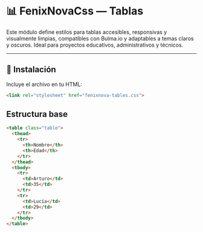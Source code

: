 # 📊 FenixNovaCss — Tablas

Este módulo define estilos para tablas accesibles, responsivas y visualmente limpias, compatibles con Bulma.io y adaptables a temas claros y oscuros. Ideal para proyectos educativos, administrativos y técnicos.

---

## 🚀 Instalación

Incluye el archivo en tu HTML:

```html
<link rel="stylesheet" href="fenixnova-tables.css">
```

## Estructura base

```html
<table class="table">
  <thead>
    <tr>
      <th>Nombre</th>
      <th>Edad</th>
    </tr>
  </thead>
  <tbody>
    <tr>
      <td>Arturo</td>
      <td>35</td>
    </tr>
    <tr>
      <td>Lucía</td>
      <td>29</td>
    </tr>
  </tbody>
</table>
```